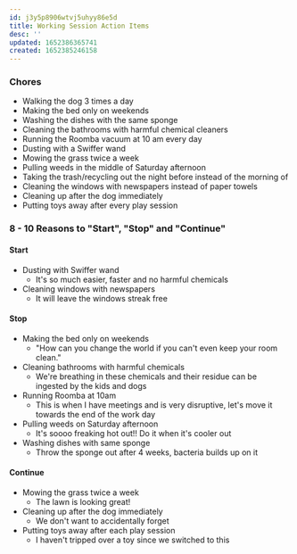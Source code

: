 ```yaml
---
id: j3y5p8906wtvj5uhyy86e5d
title: Working Session Action Items
desc: ''
updated: 1652386365741
created: 1652385246158
---
```

### Chores
- Walking the dog 3 times a day  
- Making the bed only on weekends  
- Washing the dishes with the same sponge  
- Cleaning the bathrooms with harmful chemical cleaners  
- Running the Roomba vacuum at 10 am every day  
- Dusting with a Swiffer wand  
- Mowing the grass twice a week  
- Pulling weeds in the middle of Saturday afternoon  
- Taking the trash/recycling out the night before instead of the morning of  
- Cleaning the windows with newspapers instead of paper towels  
- Cleaning up after the dog immediately  
- Putting toys away after every play session  


### 8 - 10 Reasons to "Start", "Stop" and "Continue"
#### Start  
- Dusting with Swiffer wand
  - It's so much easier, faster and no harmful chemicals
- Cleaning windows with newspapers
  - It will leave the windows streak free
#### Stop
- Making the bed only on weekends
  - "How can you change the world if you can't even keep your room clean."
- Cleaning bathrooms with harmful chemicals
  - We're breathing in these chemicals and their residue can be ingested by the kids and dogs
- Running Roomba at 10am
  - This is when I have meetings and is very disruptive, let's move it towards the end of the work day
- Pulling weeds on Saturday afternoon
  - It's soooo freaking hot out!! Do it when it's cooler out
- Washing dishes with same sponge
  - Throw the sponge out after 4 weeks, bacteria builds up on it
#### Continue
- Mowing the grass twice a week
  - The lawn is looking great!
- Cleaning up after the dog immediately
  - We don't want to accidentally forget
- Putting toys away after each play session
  - I haven't tripped over a toy since we switched to this